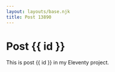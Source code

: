 ```yaml
---
layout: layouts/base.njk
title: Post 13890
---
```


# Post {{ id }}

This is post {{ id }} in my Eleventy project.
